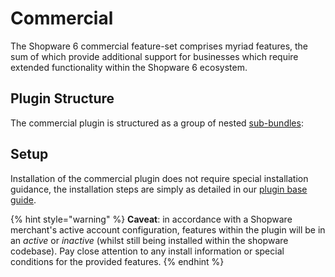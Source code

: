 # Commercial

The Shopware 6 commercial feature-set comprises myriad features, the sum of which provide additional support for businesses which require extended functionality within the Shopware 6 ecosystem.

## Plugin Structure

The commercial plugin is structured as a group of nested [sub-bundles](concepts/extensions/plugins-concept.md#symfony-bundles):

## Setup

Installation of the commercial plugin does not require special installation guidance, the installation steps are simply as detailed in our [plugin base guide](guides/plugins/plugins/plugin-base-guide#install-your-plugin).

{% hint style="warning" %}
**Caveat**: in accordance with a Shopware merchant's active account configuration, features within the plugin will be in an _active_ or _inactive_ (whilst still being installed within the shopware codebase). Pay close attention to any install information or special conditions for the provided features.
{% endhint %}